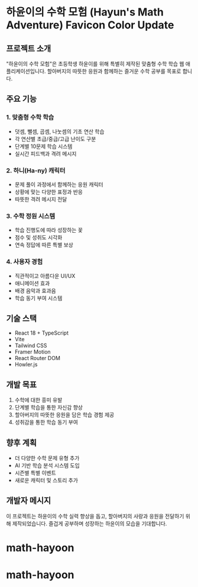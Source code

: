 # 하윤이의 수학 모험 (Hayun's Math Adventure) Favicon Color Update

## 프로젝트 소개
"하윤이의 수학 모험"은 초등학생 하윤이를 위해 특별히 제작된 맞춤형 수학 학습 웹 애플리케이션입니다. 할아버지의 따뜻한 응원과 함께하는 즐거운 수학 공부를 목표로 합니다.

## 주요 기능

### 1. 맞춤형 수학 학습
- 덧셈, 뺄셈, 곱셈, 나눗셈의 기초 연산 학습
- 각 연산별 초급/중급/고급 난이도 구분
- 단계별 10문제 학습 시스템
- 실시간 피드백과 격려 메시지

### 2. 하니(Ha-ny) 캐릭터
- 문제 풀이 과정에서 함께하는 응원 캐릭터
- 상황에 맞는 다양한 표정과 반응
- 따뜻한 격려 메시지 전달

### 3. 수학 정원 시스템
- 학습 진행도에 따라 성장하는 꽃
- 점수 및 성취도 시각화
- 연속 정답에 따른 특별 보상

### 4. 사용자 경험
- 직관적이고 아름다운 UI/UX
- 애니메이션 효과
- 배경 음악과 효과음
- 학습 동기 부여 시스템

## 기술 스택
- React 18 + TypeScript
- Vite
- Tailwind CSS
- Framer Motion
- React Router DOM
- Howler.js

## 개발 목표
1. 수학에 대한 흥미 유발
2. 단계별 학습을 통한 자신감 향상
3. 할아버지의 따뜻한 응원을 담은 학습 경험 제공
4. 성취감을 통한 학습 동기 부여

## 향후 계획
- 더 다양한 수학 문제 유형 추가
- AI 기반 학습 분석 시스템 도입
- 시즌별 특별 이벤트
- 새로운 캐릭터 및 스토리 추가

## 개발자 메시지
이 프로젝트는 하윤이의 수학 실력 향상을 돕고, 할아버지의 사랑과 응원을 전달하기 위해 제작되었습니다. 
즐겁게 공부하며 성장하는 하윤이의 모습을 기대합니다.
# math-hayoon
# math-hayoon
